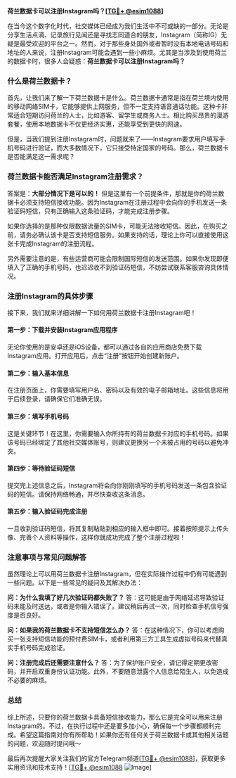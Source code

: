 **荷兰数据卡可以注册Instagram吗？[[TG💪+ @esim1088](https://t.me/s/esim1088)]**

在当今这个数字化时代，社交媒体已经成为我们生活中不可或缺的一部分。无论是分享生活点滴、记录旅行见闻还是寻找志同道合的朋友，Instagram（简称IG）无疑是最受欢迎的平台之一。然而，对于那些身处国外或者暂时没有本地电话号码和地址的人来说，注册Instagram可能会遇到一些小麻烦。尤其是当涉及到使用荷兰的数据卡时，很多人会疑惑：**荷兰数据卡可以注册Instagram吗？**

### 什么是荷兰数据卡？

首先，让我们来了解一下荷兰数据卡是什么。荷兰数据卡通常是指在荷兰境内使用的移动网络SIM卡，它能够提供上网服务，但不一定支持语音通话功能。这种卡非常适合短期访问荷兰的人士，比如游客、留学生或商务人士。相比购买昂贵的漫游套餐，使用本地数据卡不仅更经济实惠，还能享受到更快的网速。

但是，当我们提到注册Instagram时，问题就来了——Instagram要求用户填写手机号码进行验证，而大多数情况下，它只接受特定国家的号码。那么，荷兰数据卡是否能满足这一需求呢？

### 荷兰数据卡能否满足Instagram注册需求？

答案是：**大部分情况下是可以的！** 但是这里有一个前提条件，那就是你的荷兰数据卡必须支持短信接收功能。因为Instagram在注册过程中会向你的手机发送一条验证码短信，只有正确输入这条验证码，才能完成注册步骤。

如果你选择的是那种仅限数据流量的SIM卡，可能无法接收短信。因此，在购买之前，请务必确认该卡是否支持短信服务。如果支持的话，理论上你可以直接使用这张卡完成Instagram的注册流程。

另外需要注意的是，有些运营商可能会限制国际短信的发送范围。如果你发现即便填入了正确的手机号码，也迟迟收不到验证码短信，不妨尝试联系客服咨询具体情况。

### 注册Instagram的具体步骤

接下来，我们就来详细讲解一下如何用荷兰数据卡注册Instagram吧！

#### 第一步：下载并安装Instagram应用程序
无论你使用的是安卓还是iOS设备，都可以通过各自的应用商店免费下载Instagram应用。打开应用后，点击“注册”按钮开始创建新账户。

#### 第二步：输入基本信息
在注册页面上，你需要填写用户名、密码以及有效的电子邮箱地址。这些信息将用于后续登录，请确保它们准确无误。

#### 第三步：填写手机号码
这是关键环节！在这里，你需要输入你所持有的荷兰数据卡对应的手机号码。如果该号码已经绑定了其他社交媒体账号，则建议更换另一个未被占用的号码以避免冲突。

#### 第四步：等待验证码短信
提交完上述信息之后，Instagram将会向你刚刚填写的手机号码发送一条包含验证码的短信。请保持网络畅通，并尽快查收这条消息。

#### 第五步：输入验证码完成注册
一旦收到验证码短信，将其复制粘贴到相应的输入框中即可。接着按照提示上传头像、完善个人资料等操作，这样你就成功完成了整个注册过程啦！

### 注意事项与常见问题解答

虽然理论上可以用荷兰数据卡注册Instagram，但在实际操作过程中仍有可能遇到一些问题。以下是一些常见的疑问及其解决办法：

**问：为什么我填了好几次验证码都失败了？**
答：这可能是由于网络延迟导致验证码未能及时送达，或者是你输入错误了。建议稍后再试一次，同时检查手机信号强度是否良好。

**问：如果我的荷兰数据卡不支持短信怎么办？**
答：在这种情况下，你可以考虑购买一张支持短信功能的预付费SIM卡，或者利用第三方工具生成虚拟号码来代替真实手机号码完成验证。

**问：注册完成后还需要注意什么？**
答：为了保护账户安全，请记得定期更改密码，并开启双重身份认证功能。此外，不要随意泄露个人信息给陌生人，以免造成不必要的麻烦。

### 总结

综上所述，只要你的荷兰数据卡具备短信接收能力，那么它是完全可以用来注册Instagram的。不过，在执行过程中还是要多加小心，确保每一个步骤都顺利完成。希望这篇指南对你有所帮助！如果你还有任何关于荷兰数据卡或其他相关话题的问题，欢迎随时提问哦～

最后再次提醒大家关注我们的官方Telegram频道[[TG💪+ @esim1088](https://t.me/s/esim1088)]，获取更多实用资讯和技术支持！[[TG💪+ @esim1088](https://t.me/s/esim1088) ![Image](https://i.postimg.cc/4NQfJmqS/Snipaste-2025-05-13-00-14-12.png)]